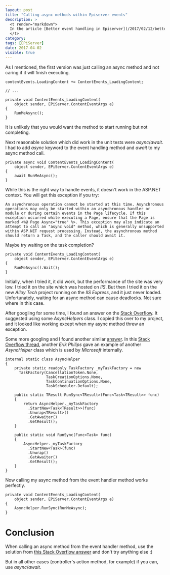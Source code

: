 ```yaml
---
layout: post
title: "Calling async methods within Episerver events"
description: >
  <t render="markdown">
  In the article [Better event handling in Episerver](/2017/02/12/better-event-handling-in-episerver/), I wrote how to handle _Episerver_ events. I was calling the async _Publish_ method of mediator in the fire and forget manner. But it is not a good solution in an ASP.NET application as there is no warranty that [the running task will finish](http://stackoverflow.com/a/18509424/660154).
  </t>
category:
tags: [EPiServer]
date: 2017-04-02
visible: true
---
```


As I mentioned, the first version was just calling an async method and not caring if it will finish executing.

```charp
contentEvents.LoadingContent += ContentEvents_LoadingContent;

// ...

private void ContentEvents_LoadingContent(
    object sender, EPiServer.ContentEventArgs e)
{
    RunMeAsync();
}
```

It is unlikely that you would want the method to start running but not completing.

Next reasonable solution which did work in the unit tests were _async_/_await_. I had to add _async_ keyword to the event handling method and _await_ to my async method call.

```charp
private async void ContentEvents_LoadingContent(
    object sender, EPiServer.ContentEventArgs e)
{
    await RunMeAsync();
}
```

While this is the right way to handle events, it doesn't work in the ASP.NET context. You will get this exception if you try:

```
An asynchronous operation cannot be started at this time. Asynchronous operations may only be started within an asynchronous handler or module or during certain events in the Page lifecycle. If this exception occurred while executing a Page, ensure that the Page is marked <%@ Page Async="true" %>. This exception may also indicate an attempt to call an "async void" method, which is generally unsupported within ASP.NET request processing. Instead, the asynchronous method should return a Task, and the caller should await it.
```

Maybe try waiting on the task completion?

```charp
private void ContentEvents_LoadingContent(
    object sender, EPiServer.ContentEventArgs e)
{
    RunMeAsync().Wait();
}
```

Initially, when I tried it, it did work, but the performance of the site was very low. I tried it on the site which was hosted on _IIS_. But then I tried it on the new _Alloy Tech_ project running on the _IIS Express_, and it just never loaded. Unfortunately, waiting for an async method can cause deadlocks. Not sure where in this case.

After googling for some time, I found an answer on the [Stack Overflow](http://stackoverflow.com/a/5097066/660154). It suggested using some _AsyncHelpers_ class. I copied this over to my project, and it looked like working except when my async method threw an exception.

Some more googling and I found another similar [answer](http://stackoverflow.com/a/18509424/660154). In this [Stack Overflow thread](http://stackoverflow.com/a/18509424/660154), another _Erik Philips_ gave an example of another _AsyncHelper_ class which is used by _Microsoft_ internally.

```charp
internal static class AsyncHelper
{
    private static readonly TaskFactory _myTaskFactory = new 
      TaskFactory(CancellationToken.None, 
                  TaskCreationOptions.None, 
                  TaskContinuationOptions.None, 
                  TaskScheduler.Default);

    public static TResult RunSync<TResult>(Func<Task<TResult>> func)
    {
        return AsyncHelper._myTaskFactory
          .StartNew<Task<TResult>>(func)
          .Unwrap<TResult>()
          .GetAwaiter()
          .GetResult();
    }

    public static void RunSync(Func<Task> func)
    {
        AsyncHelper._myTaskFactory
          .StartNew<Task>(func)
          .Unwrap()
          .GetAwaiter()
          .GetResult();
    }
}
```

Now calling my async method from the event handler method works perfectly.

```charp
private void ContentEvents_LoadingContent(
    object sender, EPiServer.ContentEventArgs e)
{
    AsyncHelper.RunSync(RunMeAsync);
}
```

# Conclusion

When calling an async method from the event handler method, use the solution from [this Stack Overflow answer](http://stackoverflow.com/a/25097498/660154) and don't try anything else :)

But in all other cases (controller's action method, for example) if you can, use _async_/_await_.